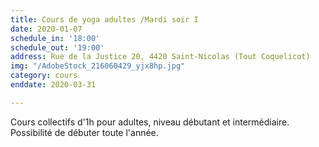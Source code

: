 ```yaml
---
title: Cours de yoga adultes /Mardi soir I
date: 2020-01-07
schedule_in: '18:00'
schedule_out: '19:00'
address: Rue de la Justice 20, 4420 Saint-Nicolas (Tout Coquelicot)
img: "/AdobeStock_216060429_yjx8hp.jpg"
category: cours
enddate: 2020-03-31

---
```

Cours collectifs d'1h pour adultes, niveau débutant et intermédiaire. Possibilité de débuter toute l'année.
